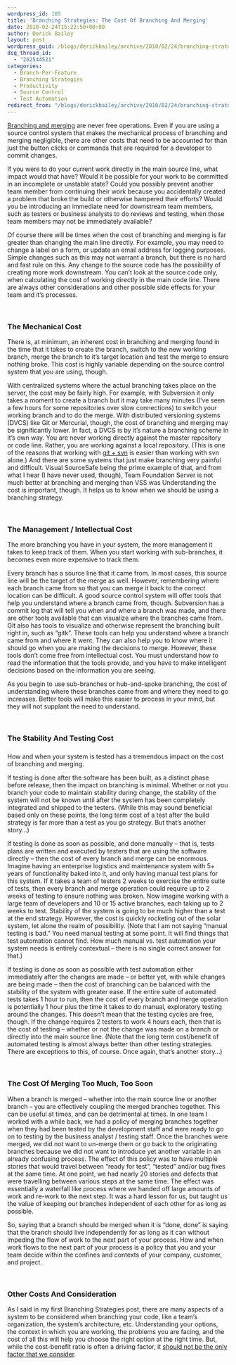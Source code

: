 ```yaml
---
wordpress_id: 105
title: 'Branching Strategies: The Cost Of Branching And Merging'
date: 2010-02-24T15:22:50+00:00
author: Derick Bailey
layout: post
wordpress_guid: /blogs/derickbailey/archive/2010/02/24/branching-strategies-the-cost-of-branching-and-merging.aspx
dsq_thread_id:
  - "262544521"
categories:
  - Branch-Per-Feature
  - Branching Strategies
  - Productivity
  - Source Control
  - Test Automation
redirect_from: "/blogs/derickbailey/archive/2010/02/24/branching-strategies-the-cost-of-branching-and-merging.aspx/"
---
```

[Branching and merging](https://lostechies.com/blogs/derickbailey/archive/2010/02/24/branching-strategies-when-to-branch-and-merge.aspx) are never free operations. Even if you are using a source control system that makes the mechanical process of branching and merging negligible, there are other costs that need to be accounted for than just the button clicks or commands that are required for a developer to commit changes. 

If you were to do your current work directly in the main source line, what impact would that have? Would it be possible for your work to be committed in an incomplete or unstable state? Could you possibly prevent another team member from continuing their work because you accidentally created a problem that broke the build or otherwise hampered their efforts? Would you be introducing an immediate need for downstream team members, such as testers or business analysts to do reviews and testing, when those team members may not be immediately available? 

Of course there will be times when the cost of branching and merging is far greater than changing the main line directly. For example, you may need to change a label on a form, or update an email address for logging purposes. Simple changes such as this may not warrant a branch, but there is no hard and fast rule on this. Any change to the source code has the possibility of creating more work downstream. You can’t look at the source code only, when calculating the cost of working directly in the main code line. There are always other considerations and other possible side effects for your team and it’s processes.&#160; 

&#160;

### The Mechanical Cost

There is, at minimum, an inherent cost in branching and merging found in the time that it takes to create the branch, switch to the new working branch, merge the branch to it’s target location and test the merge to ensure nothing broke. This cost is highly variable depending on the source control system that you are using, though. 

With centralized systems where the actual branching takes place on the server, the cost may be fairly high. For example, with Subversion it only takes a moment to create a branch but it may take many minutes (I’ve seen a few hours for some repositories over slow connections) to switch your working branch and to do the merge. With distributed versioning systems (DVCS) like Git or Mercurial, though, the cost of branching and merging may be significantly lower. In fact, a DVCS is by it’s nature a branching scheme in it’s own way. You are never working directly against the master repository or code line. Rather, you are working against a local repository. (This is one of the reasons that working with [git + svn](https://lostechies.com/blogs/derickbailey/archive/2010/02/03/branch-per-feature-how-i-manage-subversion-with-git-branches.aspx) is easier than working with svn alone.) And there are some systems that just make branching very painful and difficult. Visual SourceSafe being the prime example of that, and from what I hear (I have never used, though), Team Foundation Server is not much better at branching and merging than VSS was Understanding the cost is important, though. It helps us to know when we should be using a branching strategy. 

&#160;

### The Management / Intellectual Cost

The more branching you have in your system, the more management it takes to keep track of them. When you start working with sub-branches, it becomes even more expensive to track them.

Every branch has a source line that it came from. In most cases, this source line will be the target of the merge as well. However, remembering where each branch came from so that you can merge it back to the correct location can be difficult. A good source control system will offer tools that help you understand where a branch came from, though. Subversion has a commit log that will tell you when and where a branch was made, and there are other tools available that can visualize where the branches came from. Git also has tools to visualize and otherwise represent the branching built right in, such as “gitk”. These tools can help you understand where a branch came from and where it went. They can also help you to know where it should go when you are making the decisions to merge. However, these tools don’t come free from intellectual cost. You must understand how to read the information that the tools provide, and you have to make intelligent decisions based on the information you are seeing.

As you begin to use sub-branches or hub-and-spoke branching, the cost of understanding where these branches came from and where they need to go increases. Better tools will make this easier to process in your mind, but they will not supplant the need to understand. 

&#160;

### The Stability And Testing Cost

### 

How and when your system is tested has a tremendous impact on the cost of branching and merging. 

If testing is done after the software has been built, as a distinct phase before release, then the impact on branching is minimal. Whether or not you branch your code to maintain stability during change, the stability of the system will not be known until after the system has been completely integrated and shipped to the testers. (While this may sound beneficial based only on these points, the long term cost of a test after the build strategy is far more than a test as you go strategy. But that’s another story…)

If testing is done as soon as possible, and done manually – that is, tests plans are written and executed by testers that are using the software directly – then the cost of every branch and merge can be enormous. Imagine having an enterprise logistics and maintenance system with 5+ years of functionality baked into it, and only having manual test plans for this system. If it takes a team of testers 2 weeks to exercise the entire suite of tests, then every branch and merge operation could require up to 2 weeks of testing to ensure nothing was broken. Now imagine working with a large team of developers and 10 or 15 active branches, each taking up to 2 weeks to test. Stability of the system is going to be much higher than a test at the end strategy. However, the cost is quickly rocketing out of the solar system, let alone the realm of possibility. (Note that I am not saying “manual testing is bad.” You need manual testing at some point. It will find things that test automation cannot find. How much manual vs. test automation your system needs is entirely contextual – there is no single correct answer for that.)

If testing is done as soon as possible with test automation either immediately after the changes are made – or better yet, with while changes are being made – then the cost of branching can be balanced with the stability of the system with greater ease. If the entire suite of automated tests takes 1 hour to run, then the cost of every branch and merge operation is potentially 1 hour plus the time it takes to do manual, exploratory testing around the changes. This doesn’t mean that the testing cycles are free, though. If the change requires 2 testers to work 4 hours each, then that is the cost of testing – whether or not the change was made on a branch or directly into the main source line. (Note that the long term cost/benefit of automated testing is almost always better than other testing strategies. There are exceptions to this, of course. Once again, that’s another story…)

&#160;

### The Cost Of Merging Too Much, Too Soon

When a branch is merged – whether into the main source line or another branch – you are effectively coupling the merged branches together. This can be useful at times, and can be detrimental at times. In one team I worked with a while back, we had a policy of merging branches together when they had been tested by the development staff and were ready to go on to testing by the business analyst / testing staff. Once the branches were merged, we did not want to un-merge them or go back to the originating branches because we did not want to introduce yet another variable in an already confusing process. The effect of this policy was to have multiple stories that would travel between “ready for test”, “tested” and/or bug fixes at the same time. At one point, we had nearly 20 stories and defects that were travelling between various steps at the same time. The effect was essentially a waterfall like process where we handed off large amounts of work and re-work to the next step. It was a hard lesson for us, but taught us the value of keeping our branches independent of each other for as long as possible.

So, saying that a branch should be merged when it is “done, done” is saying that the branch should live independently for as long as it can without impeding the flow of work to the next part of your process. How and when work flows to the next part of your process is a policy that you and your team decide within the confines and contexts of your company, customer, and project. 

&#160;

### Other Costs And Consideration

As I said in my first Branching Strategies post, there are many aspects of a system to be considered when branching your code, like a team’s organization, the system’s architecture, etc. Understanding your options, the context in which you are working, the problems you are facing, and the cost of all this will help you choose the right option at the right time. But, while the cost-benefit ratio is often a driving factor, it [should not be the only factor that we consider](https://lostechies.com/blogs/derickbailey/archive/2010/02/06/using-roi-as-a-constraint-not-an-end-in-itself.aspx).